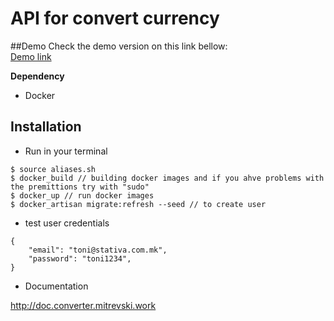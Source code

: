 # API for convert currency

##Demo
Check the demo version on this link bellow: <br>
<a href="http://bank.webless.tk/">Demo link</a>

**Dependency** <br>
- Docker

## Installation
- Run in your terminal
```
$ source aliases.sh
$ docker_build // building docker images and if you ahve problems with the premittions try with "sudo"
$ docker_up // run docker images
$ docker_artisan migrate:refresh --seed // to create user
```
- test user credentials
```
{
	"email": "toni@stativa.com.mk",
	"password": "toni1234",
}
```

- Documentation

<a href="http://doc.converter.mitrevski.work">http://doc.converter.mitrevski.work</a>

